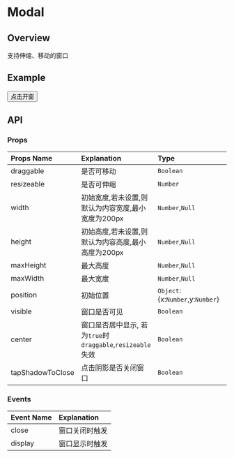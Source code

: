 # Modal
## Overview
支持伸缩、移动的窗口

## Example

<script> 
import { onMounted, ref, nextTick, reactive, watch } from 'vue'
export default{
    setup(){
        const modalVisibility = ref(false)
        const url=ref('/static/demo.pdf')
        function handleClose (){
            modalVisibility.value=false;
        } 
        function handleShow(){
            modalVisibility.value=true; 
        }
        return {
            modalVisibility,
            handleClose,
            handleShow,
            url
        }
    }
}
</script>
<div>
    <button @click="handleShow">点击开窗</button>
    <MPModal :visible='modalVisibility'  
            @close="handleClose" 
            :position="{x:50,y:100}"  
            draggable 
            resizeable> 
        <MPPdfReader :pdfurl="url"/> 
    </MPModal>
</div>

## API


### Props
|Props Name|Explanation|Type|Default| 
|:---------|:----------|:---|:------|
|draggable|是否可移动|`Boolean`| `false` |
|resizeable|是否可伸缩|`Number`|`0`|
|width|初始宽度,若未设置,则默认为内容宽度,最小宽度为200px|`Number`,`Null`|`null`|
|height|初始高度,若未设置,则默认为内容高度,最小高度为200px|`Number`,`Null`|`null`|
|maxHeight|最大高度|`Number`,`Null`|`null`| 
|maxWidth|最大宽度|`Number`,`Null`|`null`| 
|position|初始位置|`Object`:{x:`Number`,y:`Number`}|`{x:0,y:0}`| 
|visible|窗口是否可见|`Boolean`|`false`| 
|center|窗口是否居中显示, 若为`true`时`draggable`,`resizeable`失效 |`Boolean`|`false`| 
|tapShadowToClose|点击阴影是否关闭窗口|`Boolean`|`false`| 

### Events
<!-- |Event Name|Explanation|Type|Default| -->

|Event Name|Explanation|
|:----------|:-----------|
|close|窗口关闭时触发|
|display|窗口显示时触发|
